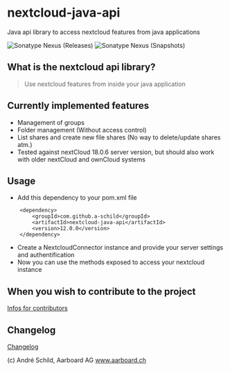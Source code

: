 # nextcloud-java-api
Java api library to access nextcloud features from java applications

![Sonatype Nexus (Releases)](https://img.shields.io/nexus/r/org.aarboard.nextcloud/nextcloud-api?label=release&nexusVersion=2&server=https%3A%2F%2Foss.sonatype.org%2F)
![Sonatype Nexus (Snapshots)](https://img.shields.io/nexus/s/org.aarboard.nextcloud/nextcloud-api?label=snapshot&server=https%3A%2F%2Foss.sonatype.org%2F)

## What is the nextcloud api library?
> Use nextcloud features from inside your java application

## Currently implemented features
- Management of groups
- Folder management (Without access control)
- List shares and create new file shares (No way to delete/update shares atm.)
- Tested against nextCloud 18.0.6 server version, but should also work with older nextCloud and ownCloud systems

## Usage
- Add this dependency to your pom.xml file
```
	<dependency>
	    <groupId>com.github.a-schild</groupId>
	    <artifactId>nextcloud-java-api</artifactId>
	    <version>12.0.0</version>
	</dependency>
```

- Create a NextcloudConnector instance and provide your server settings and authentification
- Now you can use the methods exposed to access your nextcloud instance

## When you wish to contribute to the project
[Infos for contributors](./README.developers.md)

## Changelog
[Changelog](Changelog.md)


(c) André Schild, Aarboard AG www.aarboard.ch
